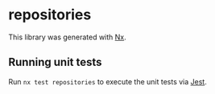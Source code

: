 # repositories

This library was generated with [Nx](https://nx.dev).

## Running unit tests

Run `nx test repositories` to execute the unit tests via [Jest](https://jestjs.io).

